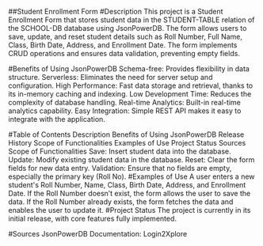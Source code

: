 ##Student Enrollment Form
#Description
This project is a Student Enrollment Form that stores student data in the STUDENT-TABLE relation of the SCHOOL-DB database using JsonPowerDB. The form allows users to save, update, and reset student details such as Roll Number, Full Name, Class, Birth Date, Address, and Enrollment Date. The form implements CRUD operations and ensures data validation, preventing empty fields.

#Benefits of Using JsonPowerDB
Schema-free: Provides flexibility in data structure.
Serverless: Eliminates the need for server setup and configuration.
High Performance: Fast data storage and retrieval, thanks to its in-memory caching and indexing.
Low Development Time: Reduces the complexity of database handling.
Real-time Analytics: Built-in real-time analytics capability.
Easy Integration: Simple REST API makes it easy to integrate with the application.


#Table of Contents
Description
Benefits of Using JsonPowerDB
Release History
Scope of Functionalities
Examples of Use
Project Status
Sources
Scope of Functionalities
Save: Insert student data into the database.
Update: Modify existing student data in the database.
Reset: Clear the form fields for new data entry.
Validation: Ensure that no fields are empty, especially the primary key (Roll No).
#Examples of Use
A user enters a new student's Roll Number, Name, Class, Birth Date, Address, and Enrollment Date. If the Roll Number doesn’t exist, the form allows the user to save the data.
If the Roll Number already exists, the form fetches the data and enables the user to update it.
#Project Status
The project is currently in its initial release, with core features fully implemented.

#Sources
JsonPowerDB Documentation: Login2Xplore

